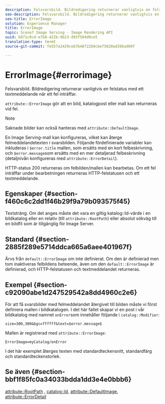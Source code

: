 ```yaml
---
description: Felsvarsbild. Bildredigering returnerar vanligtvis en felstatus med ett textmeddelande när ett fel inträffar.
seo-description: Felsvarsbild. Bildredigering returnerar vanligtvis en felstatus med ett textmeddelande när ett fel inträffar.
seo-title: ErrorImage
solution: Experience Manager
title: ErrorImage
topic: Scene7 Image Serving - Image Rendering API
uuid: b071c0cd-e7b8-422b-9b23-d93f504d9ce5
translation-type: tm+mt
source-git-commit: fe557a2429ceb7b48f22b9cbef5820ad39bad69f

---
```



# ErrorImage{#errorimage}

Felsvarsbild. Bildredigering returnerar vanligtvis en felstatus med ett textmeddelande när ett fel inträffar.

`attribute::ErrorImage` gör att en bild, katalogpost eller mall kan returneras vid fel.

>[!NOTE]
>
>Saknade bilder kan också hanteras med `attribute::DefaultImage`.

En Image Serving-mall kan konfigureras, vilket kan återge felmeddelandetexten i svarsbilden. Följande fördefinierade variabler kan inkluderas i `$error.title` mallen, som ersätts med en kort felbeskrivning, och `$error.message`som ersätts med en mer detaljerad felbeskrivning (detaljnivån konfigureras med `attribute::ErrorDetail`).

HTTP-status 200 returneras om felbilden/mallen kan bearbetas. Om ett fel inträffar under bearbetningen returneras HTTP-felstatusen och ett textmeddelande.

## Egenskaper {#section-f460c6c2dd1f46b29f9a79b093575f45}

Textsträng. Om det anges måste det vara en giltig katalog::Id-värde i en bildkatalog eller en relativ (till `attribute::RootPath`) eller absolut sökväg till en bildfil som är tillgänglig för Image Server.

## Standard {#section-2885f289e5714ddca665a6aee401967f}

Ärvs från `default::ErrorImage` om inte definierat. Om den är definierad men tom inaktiveras felbildens beteende, även om den `default::ErrorImage` är definierad, och HTTP-felstatusen och textmeddelandet returneras.

## Exempel {#section-c92090abe1d247529542a8dd4960c2e6}

För att få svarsbilder med felmeddelandet återgivet till bilden måste vi först definiera mallen i bildkatalogen. I det här fallet skapar vi en post i vår bildkatalog med namnet `onError`som innehåller följande i `catalog::Modifier`:

`size=300,300&bgc=ffffff&text=$error.message$`

Mallen är registrerad med `attribute::ErrorImage`:

`ErrorImage=myCatalog/onError`

I det här exemplet återges texten med standardteckensnitt, standardfärg och standardteckenstorlek.

## Se även {#section-bbf1f85fc0a34033bdda1dd3e4e0bbb6}

[attribute::RootPath](../../../../../is-api/image-catalog/image-serving-api-ref/c-image-catalog-reference/c-attributes-reference/r-rootpath.md#reference-17d57e5967be403b8408fa7214017494) , [catalog::Id](/help/aem-is-ir-api/is-api/image-catalog/image-serving-api-ref/c-image-catalog-reference/c-image-svg-data-reference/c-image-data-reference/r-id-cat.md), [attribute::DefaultImage](../../../../../is-api/image-catalog/image-serving-api-ref/c-image-catalog-reference/c-attributes-reference/r-is-cat-defaultimage.md#reference-8e9900e129f54ed68462a3c2fc3bc433), [attribute::ErrorDetail](../../../../../is-api/image-catalog/image-serving-api-ref/c-image-catalog-reference/c-attributes-reference/r-errordetail.md#reference-4987c8cddcba4c88960170e49cafc561)

